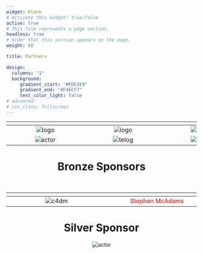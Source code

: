 ```yaml
---
widget: blank
# Activate this widget? true/false
active: true
# This file represents a page section.
headless: true
# Order that this section appears on the page.
weight: 60

title: Partners

design:
  columns: "1"
  background: 
     gradient_start: "#FDF2E9"
     gradient_end: "#F4ECF7"
     text_color_light: false
# advanced:
# css_class: fullscreen
---
```


<div align="center">

| <div style="width:190px"></div> | <div style="width:190px"></div> | <div style="width:190px"></div> | <div style="width:190px"></div> | <div style="width:190px"></div> |
| :---: | :---: | :---: | :---: | :---: |
| ![logo](logos/logo1.png) | ![logo](logos/logo-en.svg) | ![telog](logos/logo5.png) | ![qmul](logos/qmul.png) | ![uol](logos/logo3b.png)|
| ![actor](logos/logo4.png)| ![telog](logos/Schulich.png) | ![qmul](logos/seikilo-upperlogo2.png) | ![actor](logos/Gerovassiliou.png) | ![actor](logos/thesstour2.png) |  

<!-- ![logo](logos/sshrc.png) -->

# Bronze Sponsors
<br/>

| <div style="width:250px"></div> | <div style="width:250px"></div> | <div style="width:250px"></div> |
| :---: | :---: | :---: |
| ![c4dm](logos/c4dm.png) | <div style="color:red">Stephen McAdams</div> | ![c4dm](logos/logo_makios.png) |


# Silver Sponsor
![actor](logos/DustBowl.png)
<br/>
  
</div>

